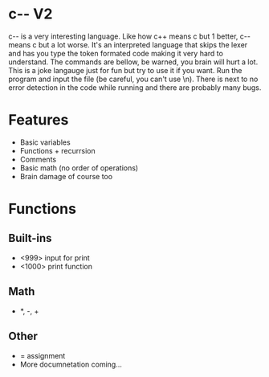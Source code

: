 # c-- V2
c-- is a very interesting language. Like how c++ means c but 1 better, c-- means c but a lot worse. It's an interpreted language that skips the lexer and has you type the token formated code making it very hard to understand. The commands are bellow, be warned, you brain will hurt a lot. This is a joke langauge just for fun but try to use it if you want. Run the program and input the file (be careful, you can't use \n). There is next to no error detection in the code while running and there are probably many bugs.

# Features

 * Basic variables
 * Functions + recurrsion
 * Comments
 * Basic math (no order of operations)
 * Brain damage of course too

# Functions

## Built-ins
 - <999> input for print
 - <1000> print function

## Math
- *, -, +

## Other
 - = assignment
 - More documnetation coming...

